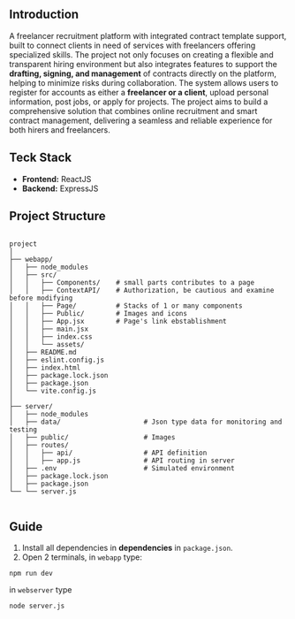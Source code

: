 ## Introduction
A freelancer recruitment platform with integrated contract template support, built to connect clients in need of services with freelancers offering specialized skills. The project not only focuses on creating a flexible and transparent hiring environment but also integrates features to support the **drafting, signing, and management** of contracts directly on the platform, helping to minimize risks during collaboration. The system allows users to register for accounts as either a **freelancer or a client**, upload personal information, post jobs, or apply for projects. The project aims to build a comprehensive solution that combines online recruitment and smart contract management, delivering a seamless and reliable experience for both hirers and freelancers.

## Teck Stack
- **Frontend:** ReactJS
- **Backend:** ExpressJS

<section id="project-structure">
  <h2>Project Structure</h2>
  <pre><code>
project
│
├── webapp/                     
│   ├── node_modules
│   ├── src/
│   │   ├── Components/    # small parts contributes to a page
│   │   ├── ContextAPI/    # Authorization, be cautious and examine before modifying
│   │   ├── Page/          # Stacks of 1 or many components
│   │   ├── Public/        # Images and icons
│   │   ├── App.jsx        # Page's link ebstablishment
│   │   ├── main.jsx                 
│   │   ├── index.css
│   │   └── assets/      
│   ├── README.md
│   ├── eslint.config.js
│   ├── index.html
│   ├── package.lock.json
│   ├── package.json
│   └── vite.config.js
│
├── server/       
│   ├── node_modules
│   ├── data/                     # Json type data for monitoring and testing
│   ├── public/                   # Images
│   ├── routes/                  
│   │   ├── api/                  # API definition
│   │   ├── app.js                # API routing in server
│   ├── .env                      # Simulated environment
│   ├── package.lock.json
│   ├── package.json              
└── └── server.js                 
  </code></pre>
</section>

## Guide
1. Install all dependencies in **dependencies** in `package.json`.
2. Open 2 terminals, in `webapp` type:
```
npm run dev
```
in `webserver` type
```
node server.js
```
